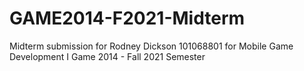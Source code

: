 # GAME2014-F2021-Midterm
Midterm submission for Rodney Dickson 101068801 for Mobile Game Development I Game 2014 - Fall 2021 Semester

